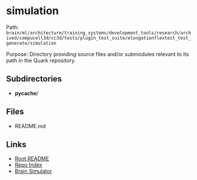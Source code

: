 # simulation

Path: `brain/ml/architecture/training_systems/development_tools/research/archived/compucell3d/cc3d/tests/plugin_test_suite/elongationflextest_test_generate/simulation`

Purpose: Directory providing source files and/or submodules relevant to its path in the Quark repository.

## Subdirectories
- __pycache__/

## Files
- README.md

## Links
- [Root README](../../../../../../../../../../../../README.md)
- [Repo Index](../../../../../../../../../../../../repo_index.json)
- [Brain Simulator](../../../../../../../../../../../../brain/architecture/brain_simulator.py)
